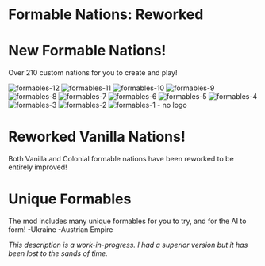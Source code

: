 # Formable Nations: Reworked

# New Formable Nations!

Over 210 custom nations for you to create and play!

![formables-12](https://github.com/JihadJackass/Formable-Nations-Reworked/assets/143758035/1e4aa08c-1204-4cea-9ee5-fdd65ba43271)
![formables-11](https://github.com/JihadJackass/Formable-Nations-Reworked/assets/143758035/7f1ea568-8e0a-4ba1-8946-275d98443128)
![formables-10](https://github.com/JihadJackass/Formable-Nations-Reworked/assets/143758035/c44cca4a-071e-4a33-ae89-7e9f2d91eff9)
![formables-9](https://github.com/JihadJackass/Formable-Nations-Reworked/assets/143758035/bd92118f-d939-451e-805d-4a26ca6d73ad)
![formables-8](https://github.com/JihadJackass/Formable-Nations-Reworked/assets/143758035/d8ca8687-f41b-4c28-a72e-719397368566)
![formables-7](https://github.com/JihadJackass/Formable-Nations-Reworked/assets/143758035/a223dc00-45bf-47f1-9fd5-cb0b1ed66eba)
![formables-6](https://github.com/JihadJackass/Formable-Nations-Reworked/assets/143758035/14b1d679-7945-4116-a957-bba666d416f9)
![formables-5](https://github.com/JihadJackass/Formable-Nations-Reworked/assets/143758035/a0dcea96-bf35-4db4-871d-2dcc100e18e1)
![formables-4](https://github.com/JihadJackass/Formable-Nations-Reworked/assets/143758035/9bf43c67-c219-4cb8-b372-ce25c9cd13b2)
![formables-3](https://github.com/JihadJackass/Formable-Nations-Reworked/assets/143758035/92110b0e-71e4-4c62-a2c1-83c629d82503)
![formables-2](https://github.com/JihadJackass/Formable-Nations-Reworked/assets/143758035/b116eaaf-2cad-4440-a412-ff86c6cbb039)
![formables-1 - no logo](https://github.com/JihadJackass/Formable-Nations-Reworked/assets/143758035/ac0e6b85-a801-429f-a576-95f6cb0f703d)

 
# Reworked Vanilla Nations!

Both Vanilla and Colonial formable nations have been reworked to be entirely improved!


# Unique Formables

The mod includes many unique formables for you to try, and for the AI to form!
-Ukraine
-Austrian Empire

*This description is a work-in-progress. I had a superior version but it has been lost to the sands of time.*
